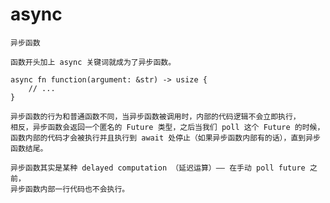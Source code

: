 # async
    
    异步函数

    函数开头加上 async 关键词就成为了异步函数。
    
    async fn function(argument: &str) -> usize {
        // ...
    }

    异步函数的行为和普通函数不同，当异步函数被调用时，内部的代码逻辑不会立即执行，
    相反，异步函数会返回一个匿名的 Future 类型，之后当我们 poll 这个 Future 的时候，
    函数内部的代码才会被执行并且执行到 await 处停止（如果异步函数内部有的话），直到异步函数结尾。
    
    异步函数其实是某种 delayed computation （延迟运算）—— 在手动 poll future 之前，
    异步函数内部一行代码也不会执行。

